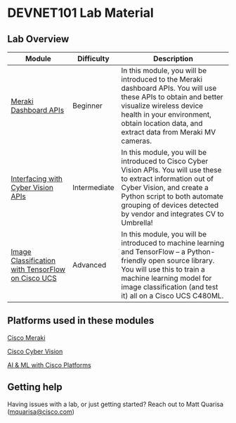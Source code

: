 # DEVNET101 Lab Material

## Lab Overview

|  Module  |  Difficulty  | Description |
|  ---  |  ---  | --- |
|  [Meraki Dashboard APIs](https://developer.cisco.com/learning/modules/getting-started-meraki-dashboard-api) | Beginner | In this module, you will be introduced to the Meraki dashboard APIs. You will use these APIs to obtain and better visualize wireless device health in your environment, obtain location data, and extract data from Meraki MV cameras. |
|  [Interfacing with Cyber Vision APIs](https://developer.cisco.com/learning/modules/cybervision)| Intermediate | In this module, you will be introduced to Cisco Cyber Vision APIs. You will use these to extract information out of Cyber Vision, and create a Python script to both automate grouping of devices detected by vendor and integrates CV to Umbrella! |
|[Image Classification with TensorFlow on Cisco UCS](https://developer.cisco.com/learning/modules/ai-ml) | Advanced | In this module, you will be introduced to machine learning and TensorFlow – a Python-friendly open source library. You will use this to train a machine learning model for image classification (and test it) all on a Cisco UCS C480ML. |

## Platforms used in these modules
[Cisco Meraki](https://developer.cisco.com/meraki/meraki-platform/)

[Cisco Cyber Vision](https://www.cisco.com/c/en/us/products/security/cyber-vision/index.html)

[AI & ML with Cisco Platforms](https://developer.cisco.com/ai/)

## Getting help

Having issues with a lab, or just getting started? Reach out to Matt Quarisa (mquarisa@cisco.com)
